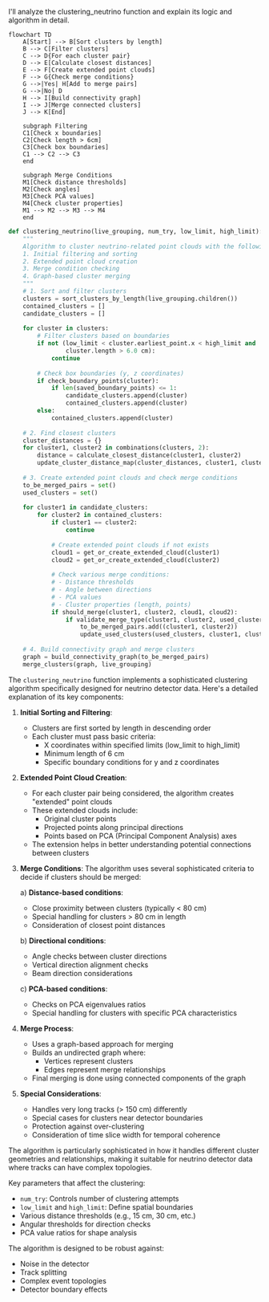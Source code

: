 I'll analyze the clustering_neutrino function and explain its logic and algorithm in detail.


```mermaid
flowchart TD
    A[Start] --> B[Sort clusters by length]
    B --> C[Filter clusters]
    C --> D{For each cluster pair}
    D --> E[Calculate closest distances]
    E --> F[Create extended point clouds]
    F --> G{Check merge conditions}
    G -->|Yes| H[Add to merge pairs]
    G -->|No| D
    H --> I[Build connectivity graph]
    I --> J[Merge connected clusters]
    J --> K[End]

    subgraph Filtering
    C1[Check x boundaries] 
    C2[Check length > 6cm]
    C3[Check box boundaries]
    C1 --> C2 --> C3
    end

    subgraph Merge Conditions
    M1[Check distance thresholds]
    M2[Check angles]
    M3[Check PCA values]
    M4[Check cluster properties]
    M1 --> M2 --> M3 --> M4
    end

```

```python
def clustering_neutrino(live_grouping, num_try, low_limit, high_limit):
    """
    Algorithm to cluster neutrino-related point clouds with the following steps:
    1. Initial filtering and sorting
    2. Extended point cloud creation
    3. Merge condition checking
    4. Graph-based cluster merging
    """
    # 1. Sort and filter clusters
    clusters = sort_clusters_by_length(live_grouping.children())
    contained_clusters = []
    candidate_clusters = []
    
    for cluster in clusters:
        # Filter clusters based on boundaries
        if not (low_limit < cluster.earliest_point.x < high_limit and 
                cluster.length > 6.0 cm):
            continue
            
        # Check box boundaries (y, z coordinates)
        if check_boundary_points(cluster):
            if len(saved_boundary_points) <= 1:
                candidate_clusters.append(cluster)
                contained_clusters.append(cluster)
        else:
            contained_clusters.append(cluster)
            
    # 2. Find closest clusters
    cluster_distances = {}
    for cluster1, cluster2 in combinations(clusters, 2):
        distance = calculate_closest_distance(cluster1, cluster2)
        update_cluster_distance_map(cluster_distances, cluster1, cluster2, distance)
        
    # 3. Create extended point clouds and check merge conditions
    to_be_merged_pairs = set()
    used_clusters = set()
    
    for cluster1 in candidate_clusters:
        for cluster2 in contained_clusters:
            if cluster1 == cluster2:
                continue
                
            # Create extended point clouds if not exists
            cloud1 = get_or_create_extended_cloud(cluster1)
            cloud2 = get_or_create_extended_cloud(cluster2)
            
            # Check various merge conditions:
            # - Distance thresholds
            # - Angle between directions
            # - PCA values
            # - Cluster properties (length, points)
            if should_merge(cluster1, cluster2, cloud1, cloud2):
                if validate_merge_type(cluster1, cluster2, used_clusters):
                    to_be_merged_pairs.add((cluster1, cluster2))
                    update_used_clusters(used_clusters, cluster1, cluster2)
                    
    # 4. Build connectivity graph and merge clusters
    graph = build_connectivity_graph(to_be_merged_pairs)
    merge_clusters(graph, live_grouping)

```

The `clustering_neutrino` function implements a sophisticated clustering algorithm specifically designed for neutrino detector data. Here's a detailed explanation of its key components:

1. **Initial Sorting and Filtering**:
   - Clusters are first sorted by length in descending order
   - Each cluster must pass basic criteria:
     - X coordinates within specified limits (low_limit to high_limit)
     - Minimum length of 6 cm
     - Specific boundary conditions for y and z coordinates

2. **Extended Point Cloud Creation**:
   - For each cluster pair being considered, the algorithm creates "extended" point clouds
   - These extended clouds include:
     - Original cluster points
     - Projected points along principal directions
     - Points based on PCA (Principal Component Analysis) axes
   - The extension helps in better understanding potential connections between clusters

3. **Merge Conditions**:
   The algorithm uses several sophisticated criteria to decide if clusters should be merged:

   a) **Distance-based conditions**:
   - Close proximity between clusters (typically < 80 cm)
   - Special handling for clusters > 80 cm in length
   - Consideration of closest point distances

   b) **Directional conditions**:
   - Angle checks between cluster directions
   - Vertical direction alignment checks
   - Beam direction considerations

   c) **PCA-based conditions**:
   - Checks on PCA eigenvalues ratios
   - Special handling for clusters with specific PCA characteristics

4. **Merge Process**:
   - Uses a graph-based approach for merging
   - Builds an undirected graph where:
     - Vertices represent clusters
     - Edges represent merge relationships
   - Final merging is done using connected components of the graph

5. **Special Considerations**:
   - Handles very long tracks (> 150 cm) differently
   - Special cases for clusters near detector boundaries
   - Protection against over-clustering
   - Consideration of time slice width for temporal coherence

The algorithm is particularly sophisticated in how it handles different cluster geometries and relationships, making it suitable for neutrino detector data where tracks can have complex topologies.

Key parameters that affect the clustering:
- `num_try`: Controls number of clustering attempts
- `low_limit` and `high_limit`: Define spatial boundaries
- Various distance thresholds (e.g., 15 cm, 30 cm, etc.)
- Angular thresholds for direction checks
- PCA value ratios for shape analysis

The algorithm is designed to be robust against:
- Noise in the detector
- Track splitting
- Complex event topologies
- Detector boundary effects

